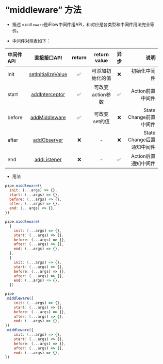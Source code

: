 # “middleware” 方法

* 描述
`middleware`是iFlow中间件组API，和对应是各类型和中间件用法完全等价。

* 中间件对照表如下： 

| 中间件API    | 直接接口API          | return | return value       | 异步  | 说明                       |
| :---------- | :-----------------: | :----: | :----------------: | :---: | ------------------------: | 
| init        | [setInitializeValue](/docs/api/setInitializeValue.md)  | ✅     | 可添加初始化的值     | ❌     | 初始化中间件                |
| start       | [addInterceptor](/docs/api/addInterceptor.md)      | ✅     | 可改变action参数    | ✅     | Action前置中间件             |
| before      | [addMiddleware](/docs/api/addMiddleware.md)       | ✅     | 可改变set的值       | ❌     | State Change前置中间件      |
| after       | [addObserver](addObserver.md)         | ❌     | -                  | ❌     | State Change后置通知中间件   | 
| end         | [addListener](addListener.md)         | ❌     | -                  | ✅     | Action后置通知中间件         |

* 用法

```javascript
pipe.middleware({
  init: (...args) => {},
  start: (...args) => {},
  before: (...args) => {},
  after: (...args) => {},
  end: (...args) => {},
})
```

```javascript
pipe.middleware(
  {
    init: (...args) => {},
    start: (...args) => {},
    before: (...args) => {},
    after: (...args) => {},
    end: (...args) => {},
  },
  {
    init: (...args) => {},
    start: (...args) => {},
    before: (...args) => {},
    after: (...args) => {},
    end: (...args) => {},
  })
```

```javascript
pipe
.middleware({
    init: (...args) => {},
    start: (...args) => {},
    before: (...args) => {},
    after: (...args) => {},
    end: (...args) => {},
})
.middleware({
    init: (...args) => {},
    start: (...args) => {},
    before: (...args) => {},
    after: (...args) => {},
    end: (...args) => {},
})
```

